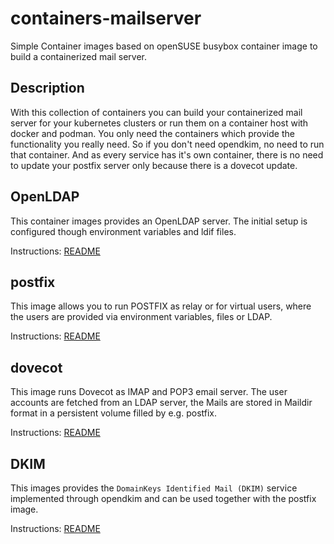 # containers-mailserver

Simple Container images based on openSUSE busybox container image to build a containerized mail server.

## Description

With this collection of containers you can build your containerized mail server for your kubernetes clusters or run them on a container host with docker and podman. You only need the containers which provide the functionality you really need. So if you don't need opendkim, no need to run that container. And as every service has it's own container, there is no need to update your postfix server only because there is a dovecot update.

## OpenLDAP

This container images provides an OpenLDAP server. The initial setup is configured though environment variables and ldif files.

Instructions: [README](openldap/README.md)

## postfix

This image allows you to run POSTFIX as relay or for virtual users, where the users are provided via environment variables, files or LDAP.

Instructions: [README](postfix/README.md)

## dovecot

This image runs Dovecot as IMAP and POP3 email server. The user accounts are fetched from an LDAP server, the Mails are stored in Maildir format in a persistent volume filled by e.g. postfix.

Instructions: [README](dovecot/README.md)

## DKIM

This images provides the `DomainKeys Identified Mail (DKIM)` service
implemented through opendkim and can be used together with the postfix image.

Instructions: [README](opendkim/README.md)
